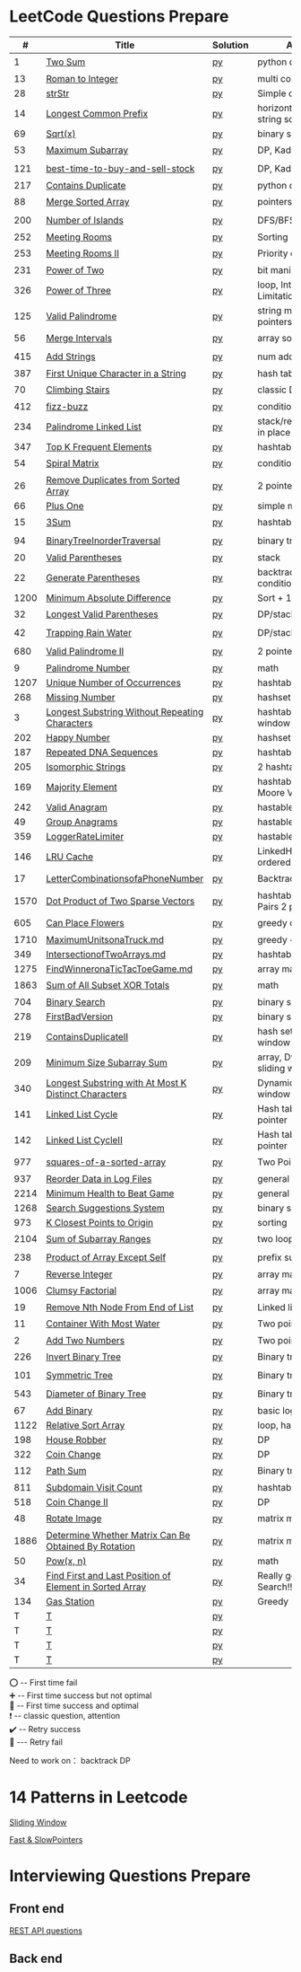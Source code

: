 # LeetCode Questions Prepare 

| #    | Title                                                                                                                                             | Solution                                                             | Approach                                  | Comments                                   |  
|------|---------------------------------------------------------------------------------------------------------------------------------------------------|----------------------------------------------------------------------|-------------------------------------------|--------------------------------------------|
| 1    | [Two Sum](https://leetcode.com/problems/two-sum/)                                                                                                 | [py](hashTable/TwoSum.md)                                            | python dic (hashtable)                    | :heavy_exclamation_mark:  :100:            |
| 13   | [Roman to Integer](https://leetcode.com/problems/roman-to-integer/)                                                                               | [py](general/Roman.md)                                               | multi condition                           | :heavy_plus_sign:                          |
| 28   | [strStr](https://leetcode.com/problems/implement-strstr/)                                                                                         | [py](general/strStr.md)                                              | Simple one loop                           | :100:                                      |
| 14   | [Longest Common Prefix](https://leetcode.com/problems/longest-common-prefix/)                                                                     | [py](general/prefix.md)                                              | horizontal/vertical string scanning       | :100:                                      |
| 69   | [Sqrt(x)](https://leetcode.com/problems/sqrtx/)                                                                                                   | [py](./math/sqrt.md)                                                 | binary search                             | :heavy_plus_sign:                          |
| 53   | [Maximum Subarray](https://leetcode.com/problems/maximum-subarray/)                                                                               | [py](dynamicProgramming/maximumSubarray.md)                          | DP, Kadane's Algorithm                    | :o: :small_red_triangle:                   |
| 121  | [best-time-to-buy-and-sell-stock](https://leetcode.com/problems/best-time-to-buy-and-sell-stock/)                                                 | [py](dynamicProgramming/stock.md)                                    | DP, Kadane's Algorithm                    | :heavy_exclamation_mark:  :o:              |
| 217  | [Contains Duplicate](https://leetcode.com/problems/contains-duplicate/)                                                                           | [py](general/containDuplicates.md)                                   | python dic (hashtable)                    | :100:                                      |
| 88   | [Merge Sorted Array](https://leetcode.com/problems/merge-sorted-array/)                                                                           | [py](pointers/MergeSortedArray.md)                                   | pointers                                  | :o:                                        |
| 200  | [Number of Islands](https://leetcode.com/problems/number-of-islands/)                                                                             | [py](DFS-BFS/number-of-islands.md)                                   | DFS/BFS                                   | :o:                                        |
| 252  | [Meeting Rooms](https://leetcode.com/problems/meeting-rooms/)                                                                                     | [py](array/MeetingRooms.md)                                          | Sorting                                   | :100:                                      |
| 253  | [Meeting Rooms II](https://leetcode.com/problems/meeting-rooms-ii/)                                                                               | [py](heap/MeetingRoomsII.md)                                         | Priority queue                            | :o:                                        |
| 231  | [Power of Two](https://leetcode.com/problems/power-of-two/)                                                                                       | [py](BitManipulation/PowerofTwo.md)                                  | bit manipulation                          | :heavy_plus_sign:                          |
| 326  | [Power of Three](https://leetcode.com/problems/power-of-three/)                                                                                   | [py](BitManipulation/PowerofThree.md)                                | loop, Integer Limitations                 | :heavy_plus_sign:                          |
| 125  | [Valid Palindrome](https://leetcode.com/problems/valid-palindrome/)                                                                               | [py](string/ValidPalindrome.md)                                      | string manipulation/ 2 pointers           | :100:                                      |
| 56   | [Merge Intervals](https://leetcode.com/problems/merge-intervals/)                                                                                 | [py](array/MergeIntervals.md)                                        | array sorting                             | :o:                                        |
| 415  | [Add Strings](https://leetcode.com/problems/add-strings/)                                                                                         | [py](math/AddStrings.md)                                             | num addition math                         | :o:                                        |
| 387  | [First Unique Character in a String](https://leetcode.com/problems/first-unique-character-in-a-string/)                                           | [py](hashTable/FirstUniqueCharInString.md)                           | hash table                                | :100:                                      |
| 70   | [Climbing Stairs](https://leetcode.com/problems/climbing-stairs/)                                                                                 | [py](dynamicProgramming/ClimbingStairs.md)                           | classic DP                                | :heavy_exclamation_mark: :heavy_plus_sign: |
| 412  | [fizz-buzz](https://leetcode.com/problems/fizz-buzz/)                                                                                             | [py](general/fizz-buzz.md)                                           | condition/hashtable                       | :100:                                      |
| 234  | [Palindrome Linked List](https://leetcode.com/problems/palindrome-linked-list/)                                                                   | [py](linkedList/PalindromeLinkedList.md)                             | stack/recursion/reverse in place          | :heavy_exclamation_mark: :heavy_plus_sign: |
| 347  | [Top K Frequent Elements](https://leetcode.com/problems/top-k-frequent-elements/)                                                                 | [py](hashTable/TopKElements.md)                                      | hashtable/heapq                           | :heavy_plus_sign:                          |
| 54   | [Spiral Matrix](https://leetcode.com/problems/spiral-matrix/)                                                                                     | [py](general/SpiralMatrix.md)                                        | condition                                 | :o:                                        |
| 26   | [Remove Duplicates from Sorted Array](https://leetcode.com/problems/remove-duplicates-from-sorted-array/)                                         | [py](pointers/remove-duplicates-from-sorted-array.md)                | 2 pointers                                | :100:                                      |
| 66   | [Plus One](https://leetcode.com/problems/plus-one/)                                                                                               | [py](general/PlusOne.md)                                             | simple math                               | :100:                                      |
| 15   | [3Sum](https://leetcode.com/problems/3sum/)                                                                                                       | [py](hashTable/3Sum.md)                                              | hashtable                                 | :o:                                        |
| 94   | [BinaryTreeInorderTraversal](https://leetcode.com/problems/binary-tree-inorder-traversal/)                                                        | [py](BinaryTree/BinaryTreeInorderTraversal.md)                       | binary tree traversal                     | :o:                                        |
| 20   | [Valid Parentheses](https://leetcode.com/problems/valid-parentheses/)                                                                             | [py](stack/ValidParentheses.md)                                      | stack                                     | :100:                                      |
| 22   | [Generate Parentheses](https://leetcode.com/problems/generate-parentheses/)                                                                       | [py](backtrack/GenerateParentheses.md)                               | backtrack with multiple condition         | :o:                                        |
| 1200 | [Minimum Absolute Difference](https://leetcode.com/problems/minimum-absolute-difference/)                                                         | [py](general/MinimumAbsoluteDifference.md)                           | Sort + 1 Traversal                        | :100:                                      |
| 32   | [Longest Valid Parentheses](https://leetcode.com/problems/longest-valid-parentheses/)                                                             | [py](dynamicProgramming/LongestValidParentheses.md)                  | DP/stack   hard!                          | :o:                                        |
| 42   | [Trapping Rain Water](https://leetcode.com/problems/trapping-rain-water/)                                                                         | [py](stack/TrappingRainWater.md)                                     | DP/stack   hard!                          | :o:                                        |
| 680  | [Valid Palindrome II](https://leetcode.com/problems/valid-palindrome-ii/)                                                                         | [py](pointers/ValidPalindromeII.md)                                  | 2 pointers                                | :o:                                        |
| 9    | [Palindrome Number](https://leetcode.com/problems/palindrome-number/)                                                                             | [py](general/PalindromeNumber.md)                                    | math                                      | :heavy_plus_sign:                          |
| 1207 | [Unique Number of Occurrences](https://leetcode.com/problems/unique-number-of-occurrences/)                                                       | [py](hashTable/UniqueNumberOccurrences.md)                           | hashtable                                 | :100:                                      |
| 268  | [Missing Number](https://leetcode.com/problems/missing-number/)                                                                                   | [py](hashTable/MissingNumber.md)                                     | hashset                                   | :heavy_plus_sign:                          |
| 3    | [Longest Substring Without Repeating Characters](https://leetcode.com/problems/longest-substring-without-repeating-characters/)                   | [py](hashTable/LongestSubstringWithoutRepeatingCharacters.md)        | hashtable, sliding window                 | :o:                                        |
| 202  | [Happy Number](https://leetcode.com/problems/happy-number/)                                                                                       | [py](hashTable/happy_number.md)                                      | hashset                                   | :100:                                      |
| 187  | [Repeated DNA Sequences](https://leetcode.com/problems/repeated-dna-sequences/)                                                                   | [py](hashTable/RepeatedDNASequences.md)                              | hashtable                                 | :100:                                      |
| 205  | [Isomorphic Strings](https://leetcode.com/problems/isomorphic-strings/)                                                                           | [py](hashTable/IsomorphicStrings.md)                                 | 2 hashtable                               | :100:                                      |
| 169  | [Majority Element](https://leetcode.com/problems/majority-element/)                                                                               | [py](hashTable/MajorityElement.md)                                   | hashtable/Boyer-Moore Voting Algorithm    | :heavy_plus_sign:                          |
| 242  | [Valid Anagram](https://leetcode.com/problems/valid-anagram/)                                                                                     | [py](hashTable/ValidAnagram.md)                                      | hastable                                  | :100:                                      |
| 49   | [Group Anagrams](https://leetcode.com/problems/group-anagrams/)                                                                                   | [py](hashTable/GroupAnagrams.md)                                     | hastable, default dic                     | :heavy_plus_sign:                          |
| 359  | [LoggerRateLimiter](https://leetcode.com/problems/logger-rate-limiter/)                                                                           | [py](hashTable/LoggerRateLimiter.md)                                 | hastable                                  | :100:                                      |
| 146  | [LRU Cache](https://leetcode.com/problems/lru-cache/solution/)                                                                                    | [py](hashTable/LRUCache.md)                                          | LinkedHashMap, ordered dic                | :o:                                        |
| 17   | [LetterCombinationsofaPhoneNumber](https://leetcode.com/problems/letter-combinations-of-a-phone-number/)                                          | [py](hashTable/LetterCombinationsofaPhoneNumber.md)                  | Backtrack                                 | :o:                                        |
| 1570 | [Dot Product of Two Sparse Vectors](https://leetcode.com/problems/dot-product-of-two-sparse-vectors/)                                             | [py](hashTable/DotProductofTwoSparseVectors.md)                      | hashtable/Index-Value Pairs 2 pointers    | :100:                                      |
| 605  | [Can Place Flowers](https://leetcode.com/problems/can-place-flowers/)                                                                             | [py](greedy/CanPlaceFlowers.md)                                      | greedy optimization                       | :o:                                        |
| 1710 | [MaximumUnitsonaTruck.md](https://leetcode.com/problems/maximum-units-on-a-truck/)                                                                | [py](greedy/MaximumUnitsonaTruck.md)                                 | greedy + sort                             | :heavy_plus_sign:                          |
| 349  | [IntersectionofTwoArrays.md](https://leetcode.com/problems/intersection-of-two-arrays/)                                                           | [py](hashTable/IntersectionofTwoArrays.md)                           | hashtable                                 | :100:                                      |
| 1275 | [FindWinneronaTicTacToeGame.md](https://leetcode.com/problems/find-winner-on-a-tic-tac-toe-game/)                                                 | [py](general/FindWinneronaTicTacToeGame.md.md)                       | array manipulation                        | :heavy_plus_sign:                          |
| 1863 | [Sum of All Subset XOR Totals](https://leetcode.com/problems/sum-of-all-subset-xor-totals/)                                                       | [py](hashTable/strStr.md)                                            | math                                      | :o:                                        |
| 704  | [Binary Search](https://leetcode.com/problems/binary-search/)                                                                                     | [py](array/BinarySearch.md)                                          | binary search 101                         | :100:                                      |
| 278  | [FirstBadVersion](https://leetcode.com/problems/first-bad-version/)                                                                               | [py](array/FirstBadVersion.md.md)                                    | binary search                             | :100:                                      |
| 219  | [ContainsDuplicateII](https://leetcode.com/problems/contains-duplicate-ii/)                                                                       | [py](hashTable/ContainsDuplicateII.md)                               | hash set, sliding window                  | :o:                                        |
| 209  | [Minimum Size Subarray Sum](https://leetcode.com/problems/minimum-size-subarray-sum/)                                                             | [py](array/MinimumSizeSubarraySum.md)                                | array, Dynamic Length sliding window      | :o:                                        |
| 340  | [Longest Substring with At Most K Distinct Characters](https://leetcode.com/problems/longest-substring-with-at-most-k-distinct-characters/)       | [py](array/LongestSubstringAtMostKDistinctChar.md)                   | Dynamic Length sliding window + hashtable | :o:                                        |
| 141  | [Linked List Cycle](https://leetcode.com/problems/linked-list-cycle/)                                                                             | [py](hashTable/LinkedListCycle.md)                                   | Hash table / slow&fast pointer            | :o:                                        |
| 142  | [Linked List CycleII](https://leetcode.com/problems/linked-list-cycle-ii/)                                                                        | [py](hashTable/LinkedListCycleII.md)                                 | Hash table / slow&fast pointer            | :100:                                      |
| 977  | [squares-of-a-sorted-array](https://leetcode.com/problems/squares-of-a-sorted-array/)                                                             | [py](array/SquaresOfaSortedArray.md)                                 | Two Pointers                              | :o:  :heavy_check_mark:                    |
| 937  | [Reorder Data in Log Files](https://leetcode.com/problems/reorder-data-in-log-files/)                                                             | [py](general/ReorderDatainLogFiles.md)                               | general python tech                       | :heavy_plus_sign:                          |
| 2214 | [Minimum Health to Beat Game](https://leetcode.com/problems/minimum-health-to-beat-game/)                                                         | [py](general/MinimumHealthtoBeatGame.md)                             | general python tech                       | :100:                                      |
| 1268 | [Search Suggestions System](https://leetcode.com/problems/search-suggestions-system/)                                                             | [py](binarySearch/SearchSuggestionsSystem.md)                        | binary search                             | :heavy_plus_sign:                          |
| 973  | [K Closest Points to Origin](https://leetcode.com/problems/k-closest-points-to-origin/)                                                           | [py](sort/KClosestPointstoOrigin.md)                                 | sorting                                   | :100:                                      |
| 2104 | [Sum of Subarray Ranges](https://leetcode.com/problems/sum-of-subarray-ranges/)                                                                   | [py](general/SumofSubarrayRanges.md)                                 | two loops                                 | :o:                                        |
| 238  | [Product of Array Except Self](https://leetcode.com/problems/product-of-array-except-self/)                                                       | [py](general/ProductofArrayExceptSelf.md)                            | prefix sum                                | :o:                                        |
| 7    | [Reverse Integer](https://leetcode.com/problems/reverse-integer/)                                                                                 | [py](array/ReverseInteger.md)                                        | array math                                | :100:                                      |
| 1006 | [Clumsy Factorial](https://leetcode.com/problems/clumsy-factorial/)                                                                               | [py](array/ClumsyFactorial.md)                                       | array math                                | :o:                                        |
| 19   | [Remove Nth Node From End of List](https://leetcode.com/problems/remove-nth-node-from-end-of-list/solution/)                                      | [py](linkedList/RemoveNthNodeFromEndofList.md)                       | Linked list                               | :heavy_plus_sign:                          |
| 11   | [Container With Most Water](https://leetcode.com/problems/container-with-most-water/)                                                             | [py](pointers/ContainerWithMostWater.md)                             | Two pointers                              | :o:                                        |
| 2    | [Add Two Numbers](https://leetcode.com/problems/add-two-numbers/)                                                                                 | [py](linkedList/AddTwoNumbers.md)                                    | Two pointers linked list                  | :100:                                      |
| 226  | [Invert Binary Tree](https://leetcode.com/problems/invert-binary-tree/)                                                                           | [py](BinaryTree/InvertBinaryTree.md)                                 | Binary tree recursive                     | :o:                                        |
| 101  | [Symmetric Tree](https://leetcode.com/problems/symmetric-tree/)                                                                                   | [py](BinaryTree/SymmetricTree.md)                                    | Binary tree recursive                     | :o:                                        |
| 543  | [Diameter of Binary Tree](https://leetcode.com/problems/diameter-of-binary-tree/)                                                                 | [py](BinaryTree/DiameterofBinaryTree.md)                             | Binary tree recursive                     | :o:                                        |
| 67   | [Add Binary](https://leetcode.com/problems/add-binary/)                                                                                           | [py](general/AddBinary.md)                                           | basic logic                               | :100:                                      |
| 1122 | [Relative Sort Array](https://leetcode.com/problems/relative-sort-array/)                                                                         | [py](harray/RelativeSortArray.md)                                    | loop, hashtable                           | :heavy_plus_sign:                          |
| 198  | [House Robber](https://leetcode.com/problems/house-robber/)                                                                                       | [py](dynamicProgramming/HouseRobber.md)                              | DP                                        | :100:                                      |
| 322  | [Coin Change](https://leetcode.com/problems/coin-change/)                                                                                         | [py](dynamicProgramming/CoinChange.md)                               | DP                                        | sample                                     |
| 112  | [Path Sum](https://leetcode.com/problems/path-sum/)                                                                                               | [py](BinaryTree/PathSum.md)                                          | Binary tree recursion                     | :o:                                        |
 | 811  | [Subdomain Visit Count](https://leetcode.com/problems/subdomain-visit-count/)                                                                     | [py](hashTable/SubdomainVisitCount.md)                               | hashtable                                 | :100:                                      |
 | 518  | [Coin Change II](https://leetcode.com/problems/coin-change-ii/)                                                                                   | [py](dynamicProgramming/CoinChange2.md)                              | DP                                        | sample                                     |
 | 48   | [Rotate Image](https://leetcode.com/problems/rotate-image/solution/)                                                                              | [py](matrix/RotateImage.md)                                          | matrix math                               | :o:                                        |
 | 1886 | [Determine Whether Matrix Can Be Obtained By Rotation](https://leetcode.com/problems/determine-whether-matrix-can-be-obtained-by-rotation/)       | [py](matrix/DetermineWhetherMatrixCanBeObtainedByRotation.md)        | matrix math                               | :o:                                        |
 | 50   | [Pow(x, n)](https://leetcode.com/problems/powx-n/)                                                                                                | [py](math/Powxn.md)                                                  | math                                      | :heavy_plus_sign:                          |
 | 34   | [Find First and Last Position of Element in Sorted Array](https://leetcode.com/problems/find-first-and-last-position-of-element-in-sorted-array/) | [py](binarySearch/FindFirstandLastPositionofElementinSortedArray.md) | Really good Binary Search!!               | :heavy_plus_sign:                          |
 | 134  | [Gas Station](https://leetcode.com/problems/gas-station/)                                                                                         | [py](general/GasStation.md)                                          | Greedy                                    | :heavy_plus_sign:                          |
 | T    | [T]()                                                                                                                                             | [py](hashTable/strStr.md)                                            |                                           |                                            |
 | T    | [T]()                                                                                                                                             | [py](hashTable/strStr.md)                                            |                                           |                                            |
 | T    | [T]()                                                                                                                                             | [py](hashTable/strStr.md)                                            |                                           |                                            |
 | T    | [T]()                                                                                                                                             | [py](hashTable/strStr.md)                                            |                                           |                                            |


:o: -- First time fail       
:heavy_plus_sign: -- First time success but not optimal     
:100: -- First time success and optimal    
:heavy_exclamation_mark: -- classic question, attention        
:heavy_check_mark: -- Retry success      
:small_red_triangle: --- Retry fail     


Need to work on：
backtrack
DP

# 14 Patterns in Leetcode

[Sliding Window](CommonPatternsInLeetcode/slidingWindow.md)     

[Fast & SlowPointers](CommonPatternsInLeetcode/Fast&SlowPointers.md)


# Interviewing Questions Prepare 

## Front end 


[REST API questions](FrontEnd_Interview_Questions/REST.md)     

## Back end 
